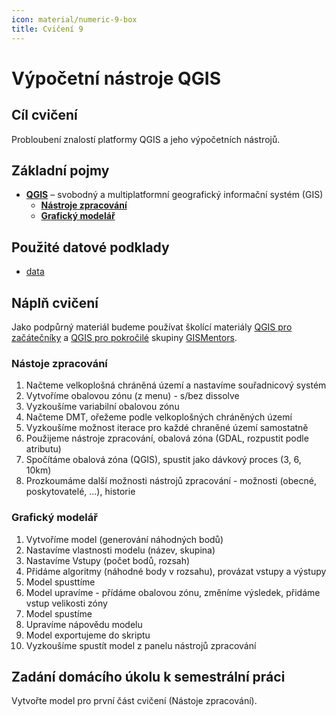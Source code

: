 ```yaml
---
icon: material/numeric-9-box
title: Cvičení 9
---
```


# Výpočetní nástroje QGIS

## Cíl cvičení

Probloubení znalostí platformy QGIS a jeho výpočetních nástrojů.

## Základní pojmy

- [**QGIS**](https://qgis.org) – svobodný a multiplatformní geografický informační systém (GIS)
    - [**Nástroje zpracování**](https://gismentors.github.io/qgis-pokrocily/geoprocessing/index.html)
    - [**Grafický modelář**](https://gismentors.github.io/qgis-pokrocily/modeler/index.html)

## Použité datové podklady

- [data](https://geo.fsv.cvut.cz/vyuka/155gis2/cviceni/8/data.zip)

## Náplň cvičení

Jako podpůrný materiál budeme používat školící materiály [QGIS pro
začátečníky](https://gismentors.github.io/qgis-zacatecnik) a [QGIS pro pokročilé](https://gismentors.github.io/qgis-pokrocily/) skupiny
[GISMentors](https://gismentors.cz).

### Nástoje zpracování

1. Načteme velkoplošná chráněná území a nastavíme souřadnicový systém
2. Vytvoříme obalovou zónu (z menu) - s/bez dissolve
3. Vyzkoušíme variabilní obalovou zónu
4. Načteme DMT, ořežeme podle velkoplošných chráněných území
5. Vyzkoušíme možnost iterace pro každé chraněné území samostatně
6. Použijeme nástroje zpracování, obalová zóna (GDAL, rozpustit podle atributu)
7. Spočítáme obalová zóna (QGIS), spustit jako dávkový proces (3, 6, 10km)
8. Prozkoumáme další možnosti nástrojů zpracování - možnosti (obecné, poskytovatelé, ...), historie

### Grafický modelář

1. Vytvoříme model (generování náhodných bodů)
2. Nastavíme vlastnosti modelu (název, skupina)
3. Nastavíme Vstupy (počet bodů, rozsah)
4. Přidáme algoritmy (náhodné body v rozsahu), provázat vstupy a výstupy
5. Model spusttíme
6. Model upravíme - přídáme obalovou zónu, změníme výsledek, přidáme vstup velikosti zóny
7. Model spustíme
8. Upravíme nápovědu modelu
9. Model exportujeme do skriptu
10. Vyzkoušíme spustít model z panelu nástrojů zpracování

## Zadání domácího úkolu k semestrální práci

Vytvořte model pro první část cvičení (Nástoje zpracování).
